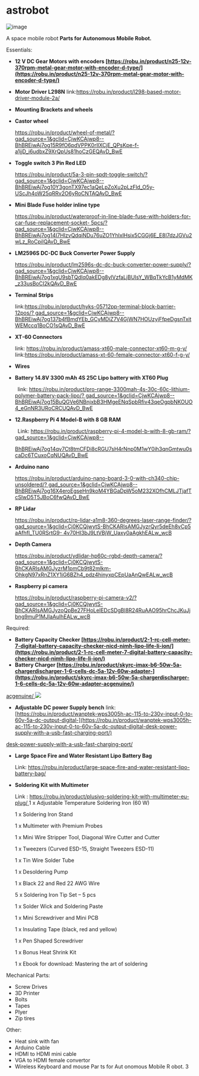 # astrobot
![image](https://github.com/user-attachments/assets/57bcc67e-3028-4b29-be59-6defe350e0c2)

A space mobile robot
﻿**Parts for Autonomous Mobile Robot.**

Essentials:

- **12 V DC Gear Motors with encoders [https://robu.in/product/n2512v-370rpm-metal-gear-motor-with-encoder-d-type/](https://robu.in/product/n25-12v-370rpm-metal-gear-motor-with-encoder-d-type/)**
- **Motor Driver L298N**     link:<https://robu.in/product/l298-based-motor-driver-module-2a/>
- **Mounting Brackets and wheels** 
- **Castor wheel** 

  [https://robu.in/product/wheel-of-metal/?gad_source=1&gclid=CjwKCAjwp8 BhBREiwAj7og15R9fO6pdVPPK0rIlXCjE_QPsKpe-f-a1jjD_i6udbxZ9XrQpUs81hoCzGEQAvD_BwE](https://robu.in/product/wheel-of-metal/?gad_source=1&gclid=CjwKCAjwp8--BhBREiwAj7og15R9fO6pdVPPK0rIlXCjE_QPsKpe-f-a1jjD_i6udbxZ9XrQpUs81hoCzGEQAvD_BwE)

- **Toggle switch 3 Pin Red LED** 

  [https://robu.in/product/5a-3-pin-spdt-toggle-switch/?gad_source=1&gclid=CjwKCAjwp8 BhBREiwAj7og10Y3gonTX97ec1aQeLpZoXu2pLzFld_O5y-UScJh4oW25qRRv2O6yRoCNTAQAvD_BwE](https://robu.in/product/5a-3-pin-spdt-toggle-switch/?gad_source=1&gclid=CjwKCAjwp8--BhBREiwAj7og10Y3gonTX97ec1aQeLpZoXu2pLzFld_O5y-UScJh4oW25qRRv2O6yRoCNTAQAvD_BwE)

- **Mini Blade Fuse holder inline type**

  [https://robu.in/product/waterproof-in-line-blade-fuse-with-holders-for-car-fuse-replacement-socket- 5pcs/?gad_source=1&gclid=CjwKCAjwp8 BhBREiwAj7og14I7HIzvQdqiNDu76uZO1YhIxlHsix5CGGj6E_E8I7dzJGVu2wLz_RoCpiIQAvD_BwE](https://robu.in/product/waterproof-in-line-blade-fuse-with-holders-for-car-fuse-replacement-socket-5pcs/?gad_source=1&gclid=CjwKCAjwp8--BhBREiwAj7og14I7HIzvQdqiNDu76uZO1YhIxlHsix5CGGj6E_E8I7dzJGVu2wLz_RoCpiIQAvD_BwE)

- **LM2596S DCDC Buck Converter Power Supply**

  [https://robu.in/product/lm2596s-dc-dc-buck-converter-power-supply/? gad_source=1&gclid=CjwKCAjwp8 BhBREiwAj7og1xgU9sbTQdIq0akEDg8ylVzfaLjBUIsY_WBqTkYcB1yMdMK_z33usBoCI2kQAvD_BwE](https://robu.in/product/lm2596s-dc-dc-buck-converter-power-supply/?gad_source=1&gclid=CjwKCAjwp8--BhBREiwAj7og1xgU9sbTQdIq0akEDg8ylVzfaLjBUIsY_WBqTkYcB1yMdMK_z33usBoCI2kQAvD_BwE)

- **Terminal Strips** 

  link:[https://robu.in/product/hyks-05712pp-terminal-block-barrier-12pos/? gad_source=1&gclid=CjwKCAjwp8 BhBREiwAj7og137b4fBmdYEb_GCyMDiZ7V4GjWN7HOUzyjFfpeDgsnTxitWEMccq1BoCO1sQAvD_BwE](https://robu.in/product/hyks-05712pp-terminal-block-barrier-12pos/?gad_source=1&gclid=CjwKCAjwp8--BhBREiwAj7og137b4fBmdYEb_GCyMDiZ7V4GjWN7HOUzyjFfpeDgsnTxitWEMccq1BoCO1sQAvD_BwE)

- **XT60 Connectors** 

  link: [https://robu.in/product/amass-xt60-male-connector-xt60-m-g-y/   ](https://robu.in/product/amass-xt60-male-connector-xt60-m-g-y/)link:<https://robu.in/product/amass-xt-60-female-connector-xt60-f-g-y/>

- **Wires**
- **Battery 14.8V 3300 mAh 4S 25C Lipo battery with XT60 Plug**

  ` `link: [https://robu.in/product/pro-range-3300mah-4s-30c-60c-lithium-polymer-battery-pack-lipo/? gad_source=1&gclid=CjwKCAjwp8 BhBREiwAj7og15BuQGVe6NBnjxbB3HMgeENqSpbRfiv43qeOgpbNKOUO4_eGnNR3URoCRCUQAvD_BwE](https://robu.in/product/pro-range-3300mah-4s-30c-60c-lithium-polymer-battery-pack-lipo/?gad_source=1&gclid=CjwKCAjwp8--BhBREiwAj7og15BuQGVe6NBnjxbB3HMgeENqSpbRfiv43qeOgpbNKOUO4_eGnNR3URoCRCUQAvD_BwE)

- **12.Raspberry Pi 4 Model-B with 8 GB RAM** 

  ` `Link: [https://robu.in/product/raspberry-pi-4-model-b-with-8-gb-ram/? gad_source=1&gclid=CjwKCAjwp8](https://robu.in/product/raspberry-pi-4-model-b-with-8-gb-ram/?gad_source=1&gclid=CjwKCAjwp8--BhBREiwAj7og14qv7Ct8tmCFDi8cRGU7sH4rNnp0M1wY0ih3qnGmtwu0scaDc6TCuxoCqNUQAvD_BwE)

  [BhBREiwAj7og14qv7Ct8tmCFDi8cRGU7sH4rNnp0M1wY0ih3qnGmtwu0scaDc6TCuxoCqNUQAvD_BwE](https://robu.in/product/raspberry-pi-4-model-b-with-8-gb-ram/?gad_source=1&gclid=CjwKCAjwp8--BhBREiwAj7og14qv7Ct8tmCFDi8cRGU7sH4rNnp0M1wY0ih3qnGmtwu0scaDc6TCuxoCqNUQAvD_BwE)

- **Arduino nano**

  [https://robu.in/product/arduino-nano-board-30-with-ch340-chip-unsoldered/? gad_source=1&gclid=CjwKCAjwp8 BhBREiwAj7og16X4eroEgseHn9koM4YBGaDpW5oM232XOfhCMLJTjafTcSlwD5T5JBoC6fwQAvD_BwE](https://robu.in/product/arduino-nano-board-3-0-with-ch340-chip-unsoldered/?gad_source=1&gclid=CjwKCAjwp8--BhBREiwAj7og16X4eroEgseHn9koM4YBGaDpW5oM232XOfhCMLJTjafTcSlwD5T5JBoC6fwQAvD_BwE)

- **RP Lidar**

  [https://robu.in/product/rp-lidar-a1m8360-degrees-laser-range-finder/? gad_source=1&gclid=Cj0KCQjwytSBhCKARIsAMGJyzrQyr5deEh8vCp5aAfhfl_TU0RSrtG9 4v70HI3bJ9LtVBjW_Uaxy0aAgkhEALw_wcB](https://robu.in/product/rp-lidar-a1m8-360-degrees-laser-range-finder/?gad_source=1&gclid=Cj0KCQjwytS-BhCKARIsAMGJyzrQyr5deEh8vCp5aAfhfl_TU0RSrtG9-4v70HI3bJ9LtVBjW_Uaxy0aAgkhEALw_wcB)

- **Depth Camera**

  [https://robu.in/product/ydlidar-hp60c-rgbd-depth-camera/?gad_source=1&gclid=Cj0KCQjwytS BhCKARIsAMGJyzrM1pmCb9t82mlkm-OhkgN97xRnZ1XY1iG6BZh4_pdz4hinyxpCEpUaAnQwEALw_wcB](https://robu.in/product/ydlidar-hp60c-rgbd-depth-camera/?gad_source=1&gclid=Cj0KCQjwytS-BhCKARIsAMGJyzrM1pmCb9t82mlkm-OhkgN97xRnZ1XY1iG6BZh4_pdz4hinyxpCEpUaAnQwEALw_wcB)

- **Raspberry pi camera** 

  [https://robu.in/product/raspberry-pi-camera-v2/?gad_source=1&gclid=Cj0KCQjwytS BhCKARIsAMGJyzoQpBe27FHoLeIEDcSDgBl8R24RuAAO95hrChcJKuJjbng9muP1MJIaAulhEALw_wcB](https://robu.in/product/raspberry-pi-camera-v2/?gad_source=1&gclid=Cj0KCQjwytS-BhCKARIsAMGJyzoQpBe27FHoLeIEDcSDgBl8R24RuAAO95hrChcJKuJjbng9muP1MJIaAulhEALw_wcB)

Required:

- **Battery Capacity Checker [https://robu.in/product/21-rc-cell-meter-7-digital-battery-capacity-checker-nicd-nimh-lipo-life-li-ion/](https://robu.in/product/2-1-rc-cell-meter-7-digital-battery-capacity-checker-nicd-nimh-lipo-life-li-ion/)**
- **Battery Charger [https://robu.in/product/skyrc-imax-b650w-5a-chargerdischarger-16-cells-dc-5a-12v-60w-adapter-](https://robu.in/product/skyrc-imax-b6-50w-5a-chargerdischarger-1-6-cells-dc-5a-12v-60w-adapter-acgenuine/)**

[acgenuine/ ](https://robu.in/product/skyrc-imax-b6-50w-5a-chargerdischarger-1-6-cells-dc-5a-12v-60w-adapter-acgenuine/)![](Aspose.Words.a80e9b39-6fcd-487f-9311-6e54cd079aa5.001.png) 
- **Adjustable DC power Supply bench** link:[https://robu.in/product/wanptek-wps3005h-ac-115-to-230v-input-0-to-60v-5a-dc-output-digital-](https://robu.in/product/wanptek-wps3005h-ac-115-to-230v-input-0-to-60v-5a-dc-output-digital-desk-power-supply-with-a-usb-fast-charging-port/)

[desk-power-supply-with-a-usb-fast-charging-port/](https://robu.in/product/wanptek-wps3005h-ac-115-to-230v-input-0-to-60v-5a-dc-output-digital-desk-power-supply-with-a-usb-fast-charging-port/)

- **Large Space Fire and Water Resistant Lipo Battery Bag** 

  Link: <https://robu.in/product/large-space-fire-and-water-resistant-lipo-battery-bag/>

- **Soldering Kit with Multimeter**

  Link : [https://robu.in/product/plusivo-soldering-kit-with-multimeter-eu-plug/ ](https://robu.in/product/plusivo-soldering-kit-with-multimeter-eu-plug/)1 x Adjustable Temperature Soldering Iron 60 W

  1 x Soldering Iron Stand

  1 x Multimeter with Premium Probes

  1 x Mini Wire Stripper Tool, Diagonal Wire Cutter and Cutter

  1 x Tweezers Curved ESD15, Straight Tweezers ESD11

  1 x Tin Wire Solder Tube

  1 x Desoldering Pump

  1 x Black 22 and Red 22 AWG Wire

  5 x Soldering Iron Tip Set  5 pcs

  1 x Solder Wick and Soldering Paste

  1 x Mini Screwdriver and Mini PCB

  1 x Insulating Tape (black, red and yellow)

  1 x Pen Shaped Screwdriver

  1 x Bonus Heat Shrink Kit

  1 x Ebook for download: Mastering the art of soldering

Mechanical Parts:

- Screw Drives
- 3D Printer
- Bolts
- Tapes
- Plyer
- Zip tires

Other:

- Heat sink with fan
- Arduino Cable
- HDMI to HDMI mini cable
- VGA to HDMI female convertor
- Wireless Keyboard and mouse 
Par ts for Aut onomous Mobile R obot. 3

